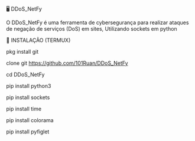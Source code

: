 🖥️ DDoS_NetFy

O DDoS_NetFy é uma ferramenta de cybersegurança para realizar ataques de negação de serviços (DoS) em sites, Utilizando sockets em python

🔽 INSTALAÇÃO (TERMUX)

pkg install git

clone git https://github.com/101Ruan/DDoS_NetFy

cd DDoS_NetFy

pip install python3

pip install sockets

pip install time

pip install colorama

pip install pyfiglet
